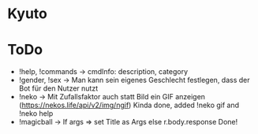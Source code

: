 # Kyuto

# ToDo
 - !help, !commands -> cmdInfo: description, category
 - !gender, !sex -> Man kann sein eigenes Geschlecht festlegen, dass der Bot für den Nutzer nutzt
 - !neko -> Mit Zufallsfaktor auch statt Bild ein GIF anzeigen (https://nekos.life/api/v2/img/ngif)
            Kinda done, added !neko gif and !neko help
 - !magicball -> If args => set Title as Args else r.body.response
            Done!